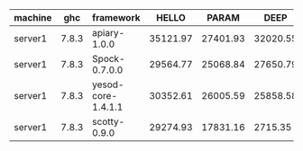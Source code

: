 |machine  |ghc    |framework         |HELLO   |PARAM   |DEEP    |AFTER_DEEP|
|---------|-------|------------------|--------|--------|--------|----------|
|server1  |7.8.3  |apiary-1.0.0      |35121.97|27401.93|32020.55|36927.36  |
|server1  |7.8.3  |Spock-0.7.0.0     |29564.77|25068.84|27650.79|30473.47  |
|server1  |7.8.3  |yesod-core-1.4.1.1|30352.61|26005.59|25858.58|31440.22  |
|server1  |7.8.3  |scotty-0.9.0      |29274.93|17831.16|2715.35 |9204.24   |
